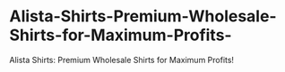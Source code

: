 # Alista-Shirts-Premium-Wholesale-Shirts-for-Maximum-Profits-
Alista Shirts: Premium Wholesale Shirts for Maximum Profits!
